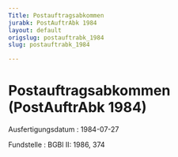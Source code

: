 ```yaml
---
Title: Postauftragsabkommen
jurabk: PostAuftrAbk 1984
layout: default
origslug: postauftrabk_1984
slug: postauftrabk_1984

---
```


# Postauftragsabkommen (PostAuftrAbk 1984)

Ausfertigungsdatum
:   1984-07-27

Fundstelle
:   BGBl II: 1986, 374

